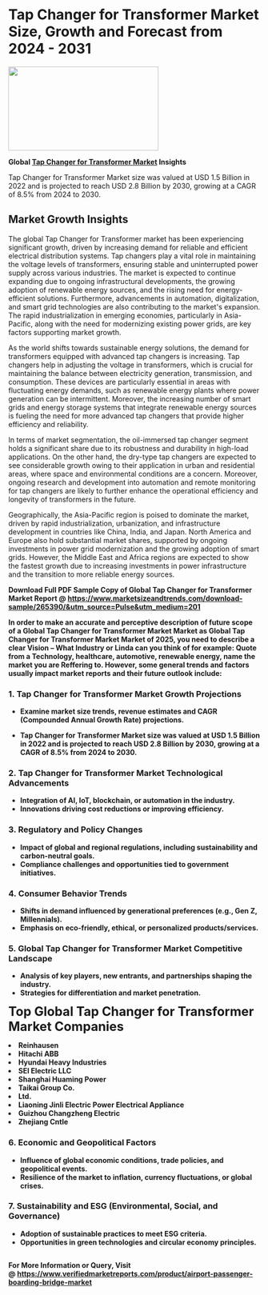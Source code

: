 <H1>Tap Changer for Transformer Market Size, Growth and Forecast from 2024 - 2031</H1><img class="aligncenter size-medium wp-image-584254" src="https://thirdeyenews.in/wp-content/uploads/2024/09/Global-Market-Research-300x168.jpeg" alt="" width="300" height="168" /><p><strong>Global&nbsp;<a href="https://www.marketsizeandtrends.com/download-sample/265390/&amp;utm_source=Pulse&amp;utm_medium=201">Tap Changer for Transformer Market</a> Insights</strong></p><p>Tap Changer for Transformer Market size was valued at USD 1.5 Billion in 2022 and is projected to reach USD 2.8 Billion by 2030, growing at a CAGR of 8.5% from 2024 to 2030.</p><p><h2>Market Growth Insights</h2> <p>The global Tap Changer for Transformer market has been experiencing significant growth, driven by increasing demand for reliable and efficient electrical distribution systems. Tap changers play a vital role in maintaining the voltage levels of transformers, ensuring stable and uninterrupted power supply across various industries. The market is expected to continue expanding due to ongoing infrastructural developments, the growing adoption of renewable energy sources, and the rising need for energy-efficient solutions. Furthermore, advancements in automation, digitalization, and smart grid technologies are also contributing to the market's expansion. The rapid industrialization in emerging economies, particularly in Asia-Pacific, along with the need for modernizing existing power grids, are key factors supporting market growth.</p> <p><strong></strong></p> <p>As the world shifts towards sustainable energy solutions, the demand for transformers equipped with advanced tap changers is increasing. Tap changers help in adjusting the voltage in transformers, which is crucial for maintaining the balance between electricity generation, transmission, and consumption. These devices are particularly essential in areas with fluctuating energy demands, such as renewable energy plants where power generation can be intermittent. Moreover, the increasing number of smart grids and energy storage systems that integrate renewable energy sources is fueling the need for more advanced tap changers that provide higher efficiency and reliability.</p> <p>In terms of market segmentation, the oil-immersed tap changer segment holds a significant share due to its robustness and durability in high-load applications. On the other hand, the dry-type tap changers are expected to see considerable growth owing to their application in urban and residential areas, where space and environmental conditions are a concern. Moreover, ongoing research and development into automation and remote monitoring for tap changers are likely to further enhance the operational efficiency and longevity of transformers in the future.</p> <p>Geographically, the Asia-Pacific region is poised to dominate the market, driven by rapid industrialization, urbanization, and infrastructure development in countries like China, India, and Japan. North America and Europe also hold substantial market shares, supported by ongoing investments in power grid modernization and the growing adoption of smart grids. However, the Middle East and Africa regions are expected to show the fastest growth due to increasing investments in power infrastructure and the transition to more reliable energy sources.</p> <p><strong></p><p><span class=""><strong>Download Full PDF Sample Copy of Global Tap Changer for Transformer Market Report</strong> @ <a href="https://www.marketsizeandtrends.com/download-sample/265390/&amp;utm_source=Pulse&amp;utm_medium=201" target="_blank">https://www.marketsizeandtrends.com/download-sample/265390/&amp;utm_source=Pulse&amp;utm_medium=201</a></span></p><p>In order to make an accurate and perceptive description of future scope of a Global&nbsp;Tap Changer for Transformer Market Market as Global&nbsp;Tap Changer for Transformer Market Market of 2025, you need to describe a clear Vision &ndash; What Industry or Linda can you think of for example: Quote from a Technology, healthcare, automotive, renewable energy, name the market you are Reffering to. However, some general trends and factors usually impact market reports and their future outlook include:</p><h3>1.&nbsp;<strong>Tap Changer for Transformer Market Growth Projections</strong></h3><ul><li>Examine market size trends, revenue estimates and CAGR (Compounded Annual Growth Rate) projections.</li><li><p>Tap Changer for Transformer Market size was valued at USD 1.5 Billion in 2022 and is projected to reach USD 2.8 Billion by 2030, growing at a CAGR of 8.5% from 2024 to 2030.</p></li></ul><h3>2.&nbsp;<strong>Tap Changer for Transformer Market Technological Advancements</strong></h3><ul><li>Integration of AI, IoT, blockchain, or automation in the industry.</li><li>Innovations driving cost reductions or improving efficiency.</li></ul><h3>3.&nbsp;<strong>Regulatory and Policy Changes</strong></h3><ul><li>Impact of global and regional regulations, including sustainability and carbon-neutral goals.</li><li>Compliance challenges and opportunities tied to government initiatives.</li></ul><h3>4.&nbsp;<strong>Consumer Behavior Trends</strong></h3><ul><li>Shifts in demand influenced by generational preferences (e.g., Gen Z, Millennials).</li><li>Emphasis on eco-friendly, ethical, or personalized products/services.</li></ul><h3>5.&nbsp;<strong>Global Tap Changer for Transformer Market Competitive Landscape</strong></h3><ul><li>Analysis of key players, new entrants, and partnerships shaping the industry.</li><li>Strategies for differentiation and market penetration.</li></ul><p data-pm-slice="1 1 []"><span style="color: inherit; font-family: inherit; font-size: 25px;">Top Global Tap Changer for Transformer Market Companies</span></p><div class="" data-test-id=""><p><li>Reinhausen</li><li> Hitachi ABB</li><li> Hyundai Heavy Industries</li><li> SEI Electric LLC</li><li> Shanghai Huaming Power</li><li> Taikai Group Co.</li><li> Ltd.</li><li> Liaoning Jinli Electric Power Electrical Appliance</li><li> Guizhou Changzheng Electric</li><li> Zhejiang Cntle</li></p></div><h3>6.&nbsp;<strong>Economic and Geopolitical Factors</strong></h3><ul><li>Influence of global economic conditions, trade policies, and geopolitical events.</li><li>Resilience of the market to inflation, currency fluctuations, or global crises.</li></ul><h3>7.&nbsp;<strong>Sustainability and ESG (Environmental, Social, and Governance)</strong></h3><ul><li>Adoption of sustainable practices to meet ESG criteria.</li><li>Opportunities in green technologies and circular economy principles.</li></ul><h2><strong style="font-size: 14px;">For More Information or Query, Visit @&nbsp;</strong><a style="background-color: #ffffff; font-size: 14px;" href="https://www.marketsizeandtrends.com/report/tap-changer-for-transformer-market/" target="_blank">https://www.verifiedmarketreports.com/product/airport-passenger-boarding-bridge-market</a></h2>